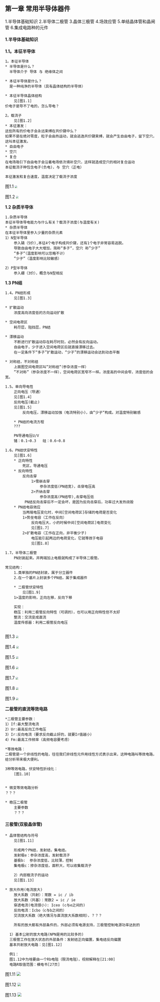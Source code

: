 ## 第一章 常用半导体器件

1.半导体基础知识
2.半导体二极管
3.晶体三极管
4.场效应管
5.单结晶体管和晶闸管
6.集成电路种的元件

#### 1.半导体基础知识

**1.1。本征半导体**

```
1。本征半导体
* 半导体是什么？
  半导体介于 导体 与 绝缘体之间
  
* 本征半导体是什么？
  是一种纯净的半导体（具有晶体结构的半导体）

* 本征半导体晶体结构
  	见[图1.1]
价电子是导不了电的，怎么导电？

2。载流子
	见[图1.2]
* 本征激发：
这些所有的价电子会永远束缚在共价键中么？
如果不是在绝对零度，粒子会由热运动，就会逃逸共价键束缚，就会产生自由电子，留下空穴，这叫本征激发。
* 自由电子
* 空穴
* 复合
在电场吸引下自由电子会沿着电场依次填补空穴，这样就造成空穴的相对复合运动
本征载流子种包含电子(负电)，与 空穴（正电）

本征激发和复合速度，温度决定了载流子浓度
```
图1.1
<img src="img/1/1.1.png" style="zoom: 50%;" />

图1.2
<img src="img/1/1.2.png" style="zoom: 50%;" />

**1.2 杂质半导体**

```
1.杂质半导体
本征半导体导电能力与什么有关？载流子浓度(与温度有关)
* 杂质半导体
在本征半导体里参入少量的杂质元素
1）N型半导体
	参入磷（5价),本征4个电子构成共价键，还有1个电子非常容易逃脱。
	导致自由电子大大增加，简称“多子“，空穴 称”少子”
	“多子“（温度影响可以忽略不计）
	”少子”（温度影响比较敏感）
	
2）P型半导体
	参入硼（3价），概念与N型相反
```
**1.3 PN结**

```
1.4。PN结形成
	见[图1.3]
	
* 扩散运动
	浓度高向浓度低的方向运动扩散
	
* 空间电荷区
	耗尽层，阻挡层，PN结

* 漂移运动
	不断进行扩散运动存在耗尽时刻，必然会有反向运动。
	自由电子，少子进入空间电荷区后就直接漂移过去。
	在一定条件下“多子”扩散运动，“少子”的漂移运动会达到动态平衡

* 对称结，不对称结
	上面图空间电荷区叫“对称结“（参杂浓度一样）
	”不对称”（参杂浓度不一样），空间电荷区宽窄不一样。浓度高的中间会窄，浓度低的会宽。
	
1.5。单向导电性
	正向电压（导通）
	见[图1.4]
	反向电压(截止)
	见[图1.5]
		反向电压，漂移运动加强（电流特别小)，由“少子“构成。对温度特别敏感
	
	* PN结的电流方程
	???
	
	PN导通电压U/V
	锗：0.1~0.3	硅：0.6~0.8
	
1.6。PN结伏安特性
	见[图1.6]
	* 正向特性
		死区，导通电压
	* 反向特性
		反向击穿
		 	1>雪崩击穿
		 		参杂浓度低(PN结宽)，击穿电压高
			2>齐纳击穿
            	参杂浓度高(PN结窄),击穿电压低
         PN结反向击穿后不一定会坏，是因为反向击穿后，功率过大发热烧毁
    * PN结电容效应
    	当两端电压变化时，中间[空间电荷区]存储的电荷是否变化
    	1>势垒电容（工作在反向）
    		反向电压大，小的时候中间[空间电荷区]电荷变化
    		见[图1.7]
		2>扩散电容（工作在正向，非平衡少子)
			电压能引起两边的电荷变化，它就等效于电容
			见[图1.8]
		
1.7。半导体二极管
	PN封装起来。并两端加上电极就构成了半导体二极管。
	
常见结构：
	1.类单独的PN结封装，属于分立器件
	2.在一个基片上封装多个PN结，属于集成器件
	
	* 二极管伏安特性
		见[图1.9]
	1>温度的影响，正向左移，反向下移
	
	实现：
	稳压：利用二极管反向特性（可调的），也可以用正向特性但不太好
	整流：交流变成直流
	温度传感器：利用二极管反向电压
	
```
图1.3
<img src="img/1/1.3.png" style="zoom: 50%;" />

图1.4
<img src="img/1/1.4.png" style="zoom: 50%;" />

图1.5
<img src="img/1/1.5.png" style="zoom: 50%;" />

图1.6
<img src="img/1/1.6.png" style="zoom: 50%;" />

图1.7
<img src="img/1/1.7.png" style="zoom: 50%;" />

图1.8
<img src="img/1/1.8.png" style="zoom: 50%;" />

图1.9
<img src="img/1/1.9.png" style="zoom: 50%;" />

**二极管的直流等效电路**

```
*二极管主要参数：
1）If:最大整流电流
2）Ur:最高反向工作电压
3）Ir:反向电流（要求反向截止好的，就要Ir值越小）
4）Fm:最高工作频率（高频电容要考虑）

*等效电路：
二极管是一个非线性的电阻，往往我们非线性元件用线性方式表示出来，这种电路叫等效电路，给分析带来极大便利。

3种等效电路，伏安特性折线化：
	[图1.10]


* 微变等效电路分析
？？？

* 稳压二极管
	主要参数
	？？？

```

#### 三极管(双极晶体管)
```
* 晶体管结构与符号
	见[图1.11]
	
	形成两个PN结，发射结，集电结。
	发射极e：参杂浓度高，发射载流子
	基极b:  参杂浓度低，比较薄，控制
	集电极c：掺杂浓度低，面积大，可以收集载流子
	 
	2）内部载流子的运动
	见[图1.13]
	
* 放大作用(电流放大)
	放大系数（共射）：常数 = ic / ib 
	放大系数（共基）：常数2 = ic / ie
	穿透电流(电流很小): Iceo (c与e之间的)
	反向电流：Icbo（c与b之间的）
	交流放大系数（绝大情况与直流放大系数相同），？？？
	
	所有的放大都有外部条件的，外部必须有电源支持，三极管控制电源功率达到的

  1）基本公射的放大电路(NPN是用的比较多的)
  三极管工作在放大状态的外部条件：发射结正向偏置，集电结反向偏置
  基本共射放大电路：见[图1.12]
  
  例1：
  图1.12中为啥要由一个Rb电阻（限流电阻），视频解释在[21:00]
  电路R取值范围：模电书[27页]
```
图1.11
<img src="img/1/1.11.png" style="zoom: 80%;" />

图1.12
<img src="img/1/1.12.png" style="zoom: 70%;" />

图1.13
<img src="img/1/1.13.png" style="zoom: 80%;" />